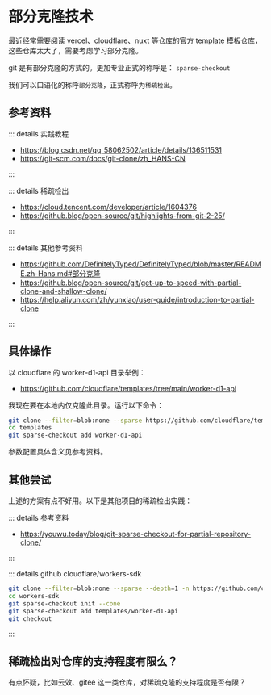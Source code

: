 # 部分克隆技术

最近经常需要阅读 vercel、cloudflare、nuxt 等仓库的官方 template 模板仓库，这些仓库太大了，需要考虑学习部分克隆。

git 是有部分克隆的方式的。更加专业正式的称呼是： `sparse-checkout`

我们可以口语化的称呼`部分克隆`，正式称呼为`稀疏检出`。

## 参考资料

::: details 实践教程

- https://blog.csdn.net/qq_58062502/article/details/136511531
- https://git-scm.com/docs/git-clone/zh_HANS-CN

:::

::: details 稀疏检出

- https://cloud.tencent.com/developer/article/1604376
- https://github.blog/open-source/git/highlights-from-git-2-25/

:::

::: details 其他参考资料

- https://github.com/DefinitelyTyped/DefinitelyTyped/blob/master/README.zh-Hans.md#部分克隆
- https://github.blog/open-source/git/get-up-to-speed-with-partial-clone-and-shallow-clone/
- https://help.aliyun.com/zh/yunxiao/user-guide/introduction-to-partial-clone

:::

## 具体操作

以 cloudflare 的 worker-d1-api 目录举例：

- https://github.com/cloudflare/templates/tree/main/worker-d1-api

我现在要在本地内仅克隆此目录。运行以下命令：

```bash
git clone --filter=blob:none --sparse https://github.com/cloudflare/templates.git
cd templates
git sparse-checkout add worker-d1-api
```

参数配置具体含义见参考资料。

## 其他尝试

上述的方案有点不好用。以下是其他项目的稀疏检出实践：

::: details 参考资料

- https://youwu.today/blog/git-sparse-checkout-for-partial-repository-clone/

:::

::: details github cloudflare/workers-sdk

```bash
git clone --filter=blob:none --sparse --depth=1 -n https://github.com/cloudflare/workers-sdk
cd workers-sdk
git sparse-checkout init --cone
git sparse-checkout add templates/worker-d1-api
git checkout
```

:::

## 稀疏检出对仓库的支持程度有限么？

有点怀疑，比如云效、gitee 这一类仓库，对稀疏克隆的支持程度是否有限？
